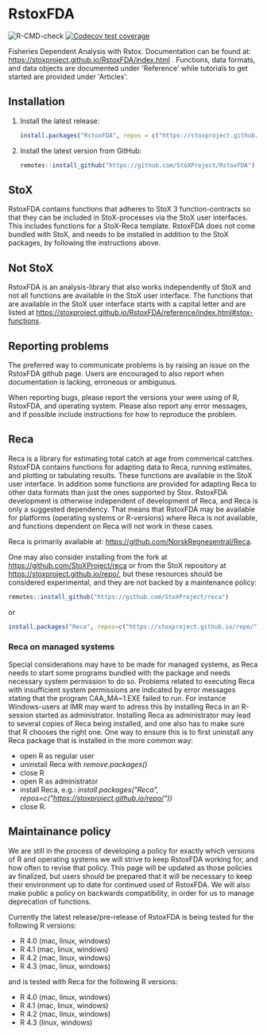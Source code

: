 # RstoxFDA
![R-CMD-check](https://github.com/StoXProject/RstoxFDA/workflows/R-CMD-check/badge.svg)
[![Codecov test coverage](https://codecov.io/gh/StoxProject/RstoxFDA/branch/master/graph/badge.svg)](https://codecov.io/gh/StoxProject/RstoxFDA?branch=master)

Fisheries Dependent Analysis with Rstox. Documentation can be found at: https://stoxproject.github.io/RstoxFDA/index.html . Functions, data formats, and data objects are documented under 'Reference' while tutorials to get started are provided under 'Articles'. 

## Installation

1. Install the latest release:
    ```r
    install.packages("RstoxFDA", repos = c("https://stoxproject.github.io/repo", "https://cloud.r-project.org"))
    ```

2. Install the latest version from GitHub:
    ```r
    remotes::install_github("https://github.com/StoXProject/RstoxFDA")
    ```

## StoX
RstoxFDA contains functions that adheres to StoX 3 function-contracts so that they can be included in StoX-processes via the StoX user interfaces. This includes functions for a StoX-Reca template. RstoxFDA does not come bundled with StoX, and needs to be installed in addition to the StoX packages, by following the instructions above.

## Not StoX
RstoxFDA is an analysis-library that also works independently of StoX and not all functions are available in the StoX user interface. The functions that are available in the StoX user interface starts with a capital letter and are listed at https://stoxproject.github.io/RstoxFDA/reference/index.html#stox-functions.

## Reporting problems
The preferred way to communicate problems is by raising an issue on the RstoxFDA github page. Users are encouraged to also report when documentation is lacking, erroneous or ambiguous.

When reporting bugs, please report the versions your were using of R, RstoxFDA, and operating system. Please also report any error messages, and if possible include instructions for how to reproduce the problem.

## Reca
Reca is a library for estimating total catch at age from commerical catches. RstoxFDA contains functions for adapting data to Reca, running estimates, and plotting or tabulating results. These functions are available in the StoX user interface. In addition some functions are provided for adapting Reca to other data formats than just the ones supported by Stox. RstoxFDA development is otherwise independent of development of Reca, and Reca is only a suggested dependency. That means that RstoxFDA may be available for platforms (operating systems or R-versions) where Reca is not available, and functions dependent on Reca will not work in these cases.

Reca is primarily available at: https://github.com/NorskRegnesentral/Reca.

One may also consider installing from the fork at https://github.com/StoXProject/reca or from the StoX repository at https://stoxproject.github.io/repo/, but these resources should be considered experimental, and they are not backed by a maintenance policy: 

  ```r
  remotes::install_github("https://github.com/StoXProject/reca")
  ```

or

  ```r
  install.packages("Reca", repos=c("https://stoxproject.github.io/repo/"))
  ```

### Reca on managed systems
Special considerations may have to be made for managed systems, as Reca needs to start some programs bundled with the package and needs necessary system permission to do so. Problems related to executing Reca with insufficient system permissions are indicated by error messages stating that the program CAA_MA~1.EXE failed to run. For instance Windows-users at IMR may want to adress this by installing Reca in an R-session started as administrator. Installing Reca as administrator may lead to several copies of Reca being installed, and one also has to make sure that R chooses the right one. One way to ensure this is to first uninstall any Reca package that is installed in the more common way:
* open R as regular user
* uninstall Reca with _remove.packages()_
* close R
* open R as administrator
* install Reca, e.g.: _install.packages("Reca", repos=c("https://stoxproject.github.io/repo/"))_
* close R.


## Maintainance policy
We are still in the process of developing a policy for exactly which versions of R and operating systems we will strive to keep RstoxFDA working for, and how often to revise that policy. This page will be updated as those policies av finalized, but users should be prepared that it will be necessary to keep their environment up to date for continued used of RstoxFDA. We will also make public a policy on backwards compatibility, in order for us to manage deprecation of functions. 

Currently the latest release/pre-release of RstoxFDA is being tested for the following R versions:

* R 4.0 (mac, linux, windows)
* R 4.1 (mac, linux, windows)
* R 4.2 (mac, linux, windows)
* R 4.3 (mac, linux, windows)

and is tested with Reca for the following R versions:

* R 4.0 (mac, linux, windows)
* R 4.1 (mac, linux, windows)
* R 4.2 (mac, linux, windows)
* R 4.3 (linux, windows)
